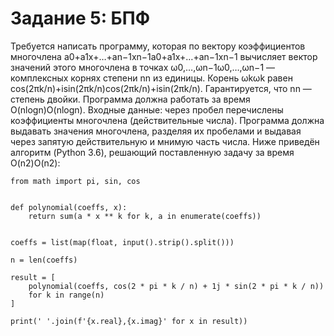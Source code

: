 # Задание 5: БПФ

Требуется написать программу, которая по вектору коэффициентов многочлена a0+a1x+…+an−1xn−1a0+a1x+…+an−1xn−1 вычисляет вектор значений этого многочлена в точках ω0,…,ωn−1ω0,…,ωn−1 — комплексных корнях степени nn из единицы. Корень ωkωk равен cos(2πk/n)+isin(2πk/n)cos⁡(2πk/n)+isin⁡(2πk/n). Гарантируется, что nn — степень двойки. Программа должна работать за время O(nlogn)O(nlog⁡n). Входные данные: через пробел перечислены коэффициенты многочлена (действительные числа). Программа должна выдавать значения многочлена, разделяя их пробелами и выдавая через запятую действительную и мнимую часть числа. Ниже приведён алгоритм (Python 3.6), решающий поставленную задачу за время O(n2)O(n2):

```
from math import pi, sin, cos


def polynomial(coeffs, x):
    return sum(a * x ** k for k, a in enumerate(coeffs))


coeffs = list(map(float, input().strip().split()))

n = len(coeffs)

result = [
    polynomial(coeffs, cos(2 * pi * k / n) + 1j * sin(2 * pi * k / n))
    for k in range(n)
]

print(' '.join(f'{x.real},{x.imag}' for x in result))
```
